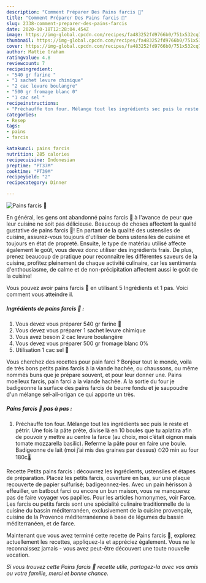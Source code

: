 ```yaml
---
description: "Comment Préparer Des Pains farcis 🥯"
title: "Comment Préparer Des Pains farcis 🥯"
slug: 2338-comment-preparer-des-pains-farcis
date: 2020-10-18T12:28:04.454Z
image: https://img-global.cpcdn.com/recipes/fa483252fd9766b0/751x532cq70/pains-farcis-🥯-photo-principale-de-la-recette.jpg
thumbnail: https://img-global.cpcdn.com/recipes/fa483252fd9766b0/751x532cq70/pains-farcis-🥯-photo-principale-de-la-recette.jpg
cover: https://img-global.cpcdn.com/recipes/fa483252fd9766b0/751x532cq70/pains-farcis-🥯-photo-principale-de-la-recette.jpg
author: Mattie Graham
ratingvalue: 4.8
reviewcount: 7
recipeingredient:
- "540 gr farine "
- "1 sachet levure chimique"
- "2 cac levure boulangre"
- "500 gr fromage blanc 0"
- "1 cac sel "
recipeinstructions:
- "Préchauffe ton four. Mélange tout les ingrédients sec puis le reste et pétrir. Une fois la pâte prête, divise là en 10 boules que tu aplatira afin de pouvoir y mettre au centre la farce (au choix, moi c’était oignon maïs tomate mozzarella basilic). Referme la pâte pour en faire une boule. Badigeonne de lait (moi j’ai mis des graines par dessus) ⏱20 min au four 180c🌡"
categories:
- Resep
tags:
- pains
- farcis

katakunci: pains farcis 
nutrition: 285 calories
recipecuisine: Indonesian
preptime: "PT37M"
cooktime: "PT39M"
recipeyield: "2"
recipecategory: Dinner

---
```



![Pains farcis 🥯](https://img-global.cpcdn.com/recipes/fa483252fd9766b0/751x532cq70/pains-farcis-🥯-photo-principale-de-la-recette.jpg)

En général, les gens ont abandonné pains farcis 🥯 à l'avance de peur que leur cuisine ne soit pas délicieuse. Beaucoup de choses affectent la qualité gustative de pains farcis 🥯! En partant de la qualité des ustensiles de cuisine, assurez-vous toujours d'utiliser de bons ustensiles de cuisine et toujours en état de propreté. Ensuite, le type de matériau utilisé affecte également le goût, vous devez donc utiliser des ingrédients frais. De plus, prenez beaucoup de pratique pour reconnaître les différentes saveurs de la cuisine, profitez pleinement de chaque activité culinaire, car les sentiments d'enthousiasme, de calme et de non-précipitation affectent aussi le goût de la cuisine!

<!--inarticleads1-->

Vous pouvez avoir pains farcis 🥯 en utilisant 5 Ingrédients et 1 pas. Voici comment vous atteindre il.

##### Ingrédients de pains farcis 🥯 :

1. Vous devez vous préparer 540 gr farine 🌾
1. Vous devez vous préparer 1 sachet levure chimique
1. Vous avez besoin 2 cac levure boulangère
1. Vous devez vous préparer 500 gr fromage blanc 0%
1. Utilisation 1 cac sel 🧂


Vous cherchez des recettes pour pain farci ? Bonjour tout le monde, voila de très bons petits pains farcis à la viande hachée, ou chaussons, ou même nommés buns que je prépare souvent, et pour leur donner une. Pains moelleux farcis, pain farci a la viande hachée. A la sortie du four je badigeonne la surface des pains farcis de beurre fondu et je saupoudre d&#39;un mélange sel-ail-origan ce qui apporte un très. 

<!--inarticleads2-->

##### Pains farcis 🥯 pas à pas :

1. Préchauffe ton four. Mélange tout les ingrédients sec puis le reste et pétrir. Une fois la pâte prête, divise là en 10 boules que tu aplatira afin de pouvoir y mettre au centre la farce (au choix, moi c’était oignon maïs tomate mozzarella basilic). Referme la pâte pour en faire une boule. Badigeonne de lait (moi j’ai mis des graines par dessus) ⏱20 min au four 180c🌡


Recette Petits pains farcis : découvrez les ingrédients, ustensiles et étapes de préparation. Placez les petits farcis, ouverture en bas, sur une plaque recouverte de papier sulfurisé; badigeonnez-les. Avec un pain hérisson à effeuiller, un batbout farci ou encore un bun maison, vous ne manquerez pas de faire voyager vos papilles. Pour les articles homonymes, voir Farce. Les farcis ou petits farcis sont une spécialité culinaire traditionnelle de la cuisine du bassin méditerranéen, exclusivement de la cuisine provençale, cuisine de la Provence méditerranéenne à base de légumes du bassin méditerranéen, et de farce. 

<!--inarticleads1-->

<p>
Maintenant que vous avez terminé cette recette de Pains farcis 🥯, explorez actuellement les recettes, appliquez-la et appréciez également. Vous ne le reconnaissez jamais - vous avez peut-être découvert une toute nouvelle vocation.
</p>

<p>
<i>Si vous trouvez cette Pains farcis 🥯 recette utile, partagez-la avec vos amis ou votre famille, merci et bonne chance.</i>
</p>
